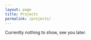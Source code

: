 ```yaml
---
layout: page
title: Projects
permalink: /projects/
---
```


Currently nothing to show, see you later.